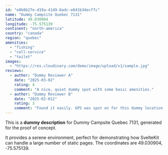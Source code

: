 ```yaml
---
id: "e0b8b27e-d19a-41d9-8adc-e841b34ecf7c"
name: "Dummy Campsite Quebec 7131"
latitude: 49.030904
longitude: -75.575139
continent: "north-america"
country: "canada"
region: "quebec"
amenities:
  - "fishing"
  - "cell-service"
  - "toilet"
images:
  - "https://res.cloudinary.com/demo/image/upload/v1/sample.jpg"
reviews:
  - author: "Dummy Reviewer A"
    date: "2025-03-02"
    rating: 4
    comment: "A nice, quiet dummy spot with some basic amenities."
  - author: "Dummy Reviewer B"
    date: "2025-02-012"
    rating: 3
    comment: "Found it easily. GPS was spot on for this dummy location."
---
```


This is a **dummy description** for Dummy Campsite Quebec 7131, generated for the proof of concept.

It provides a serene environment, perfect for demonstrating how SvelteKit can handle a large number of static pages. The coordinates are 49.030904, -75.575139.

